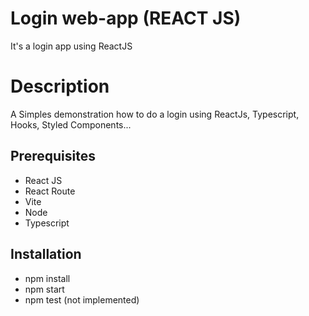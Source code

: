 # Login web-app (REACT JS)
It's a login app using ReactJS

# Description
A Simples demonstration how to do a login using ReactJs, Typescript, Hooks, Styled Components...

## Prerequisites 
- React JS
- React Route
- Vite
- Node
- Typescript


## Installation

- npm install
- npm start
- npm test (not implemented)

